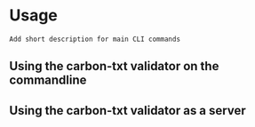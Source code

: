 # Usage

```{admonition} TODO
Add short description for main CLI commands
```

## Using the carbon-txt validator on the commandline

## Using the carbon-txt validator as a server
